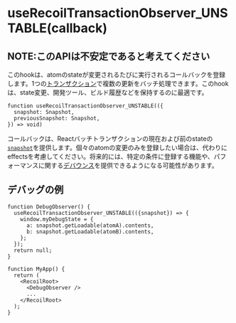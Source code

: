 # useRecoilTransactionObserver_UNSTABLE(callback)

## NOTE:このAPIは不安定であると考えてください

​このhookは、atomのstateが変更されるたびに実行されるコールバックを登録します。​1つの[トランザクション](https://www.sophia-it.com/content/%E3%83%88%E3%83%A9%E3%83%B3%E3%82%B6%E3%82%AF%E3%82%B7%E3%83%A7%E3%83%B3)で複数の更新をバッチ処理できます。​このhookは、state変更、開発ツール、ビルド履歴などを保持するのに最適です。

```React
function useRecoilTransactionObserver_UNSTABLE(({
  snapshot: Snapshot,
  previousSnapshot: Snapshot,
}) => void)
```

​コールバックは、Reactバッチトランザクションの現在および前のstateの[`snapshot`](https://qiita.com/Daichi44/items/84a7218e76f62d41d0b7)を提供します。​個々のatomの変更のみを登録したい場合は、代わりにeffectsを考慮してください。​将来的には、特定の条件に登録する機能や、パフォーマンスに関する[デバウンス](https://slideship.com/users/@iktakahiro/presentations/2017/12/MArWbm3VYEKCqB2ZNd5dts/)を提供できるようになる可能性があります。

## デバッグの例

```React
function DebugObserver() {
  useRecoilTransactionObserver_UNSTABLE(({snapshot}) => {
    window.myDebugState = {
      a: snapshot.getLoadable(atomA).contents,
      b: snapshot.getLoadable(atomB).contents,
    };
  });
  return null;
}

function MyApp() {
  return (
    <RecoilRoot>
      <DebugObserver />
      ...
    </RecoilRoot>
  );
}
```